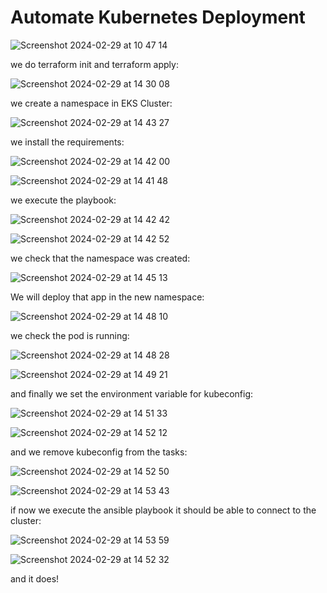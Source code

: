# Automate Kubernetes Deployment

![Screenshot 2024-02-29 at 10 47 14](https://github.com/redjules/Automate-Kubernetes-Deployment/assets/106017493/35fb3a8c-f105-492b-b4f9-85da0a200e66)

we do terraform init and terraform apply:

![Screenshot 2024-02-29 at 14 30 08](https://github.com/redjules/Automate-Kubernetes-Deployment/assets/106017493/cf0d1ca5-4caa-465e-89fc-268e3baa1b43)


we create a namespace in EKS Cluster:

![Screenshot 2024-02-29 at 14 43 27](https://github.com/redjules/Automate-Kubernetes-Deployment/assets/106017493/ab19af2a-8ec3-41ff-ac5e-cfeafc14caa7)


we install the requirements:

![Screenshot 2024-02-29 at 14 42 00](https://github.com/redjules/Automate-Kubernetes-Deployment/assets/106017493/accf2d60-edc5-43e8-847a-52effa08b994)


![Screenshot 2024-02-29 at 14 41 48](https://github.com/redjules/Automate-Kubernetes-Deployment/assets/106017493/75a214a0-f638-4f58-9e49-9266eabc487e)

we execute the playbook:

![Screenshot 2024-02-29 at 14 42 42](https://github.com/redjules/Automate-Kubernetes-Deployment/assets/106017493/79aa8854-45fb-416b-92cd-65125ff7eb41)


![Screenshot 2024-02-29 at 14 42 52](https://github.com/redjules/Automate-Kubernetes-Deployment/assets/106017493/1ce01777-e474-4a8d-93ff-0324058b1c53)

we check that the namespace was created:

![Screenshot 2024-02-29 at 14 45 13](https://github.com/redjules/Automate-Kubernetes-Deployment/assets/106017493/2c672952-49ce-4870-a439-c5f2c327fe01)

We will deploy that app in the new namespace:

![Screenshot 2024-02-29 at 14 48 10](https://github.com/redjules/Automate-Kubernetes-Deployment/assets/106017493/ad4c35bb-1fd9-4136-8c3d-e07133b624a1)

we check the pod is running:

![Screenshot 2024-02-29 at 14 48 28](https://github.com/redjules/Automate-Kubernetes-Deployment/assets/106017493/875979ed-4fb2-4eb3-a794-d5ac901055f9)


![Screenshot 2024-02-29 at 14 49 21](https://github.com/redjules/Automate-Kubernetes-Deployment/assets/106017493/a97db1a2-7e3b-4b8f-acf9-88fd8a7fec55)

and finally we set the environment variable for kubeconfig:

![Screenshot 2024-02-29 at 14 51 33](https://github.com/redjules/Automate-Kubernetes-Deployment/assets/106017493/65e2f1b2-6f16-423e-a3e7-df59da2a1346)

![Screenshot 2024-02-29 at 14 52 12](https://github.com/redjules/Automate-Kubernetes-Deployment/assets/106017493/497aba0d-322a-404b-94b6-ed7b1ac53dbd)

and we remove kubeconfig from the tasks:

![Screenshot 2024-02-29 at 14 52 50](https://github.com/redjules/Automate-Kubernetes-Deployment/assets/106017493/229d463a-1828-425c-89eb-d3145fc6e3b2)

![Screenshot 2024-02-29 at 14 53 43](https://github.com/redjules/Automate-Kubernetes-Deployment/assets/106017493/db81f12c-d92c-4ac5-9734-cf832907a785)

if now we execute the ansible playbook it should be able to connect to the cluster:

![Screenshot 2024-02-29 at 14 53 59](https://github.com/redjules/Automate-Kubernetes-Deployment/assets/106017493/33328e82-dc38-46a7-a79c-0cda47fad296)

![Screenshot 2024-02-29 at 14 52 32](https://github.com/redjules/Automate-Kubernetes-Deployment/assets/106017493/198bfa89-9ed5-4467-b919-a537edacc2f6)


and it does!
